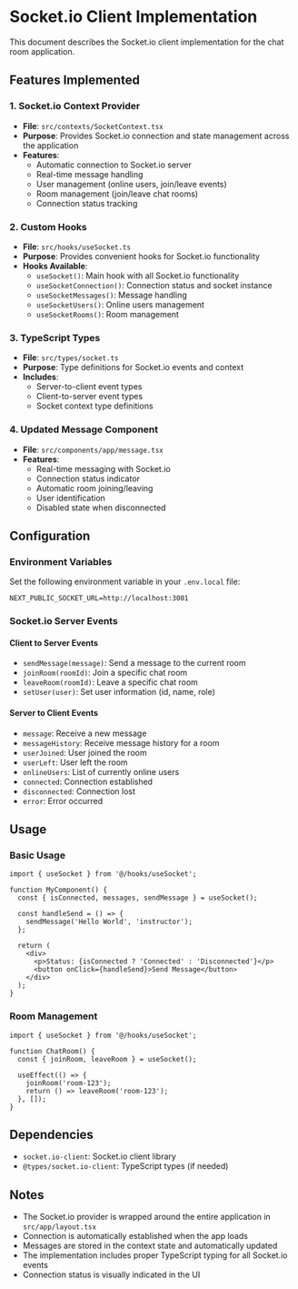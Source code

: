 # Socket.io Client Implementation

This document describes the Socket.io client implementation for the chat room application.

## Features Implemented

### 1. Socket.io Context Provider

- **File**: `src/contexts/SocketContext.tsx`
- **Purpose**: Provides Socket.io connection and state management across the application
- **Features**:
  - Automatic connection to Socket.io server
  - Real-time message handling
  - User management (online users, join/leave events)
  - Room management (join/leave chat rooms)
  - Connection status tracking

### 2. Custom Hooks

- **File**: `src/hooks/useSocket.ts`
- **Purpose**: Provides convenient hooks for Socket.io functionality
- **Hooks Available**:
  - `useSocket()`: Main hook with all Socket.io functionality
  - `useSocketConnection()`: Connection status and socket instance
  - `useSocketMessages()`: Message handling
  - `useSocketUsers()`: Online users management
  - `useSocketRooms()`: Room management

### 3. TypeScript Types

- **File**: `src/types/socket.ts`
- **Purpose**: Type definitions for Socket.io events and context
- **Includes**:
  - Server-to-client event types
  - Client-to-server event types
  - Socket context type definitions

### 4. Updated Message Component

- **File**: `src/components/app/message.tsx`
- **Features**:
  - Real-time messaging with Socket.io
  - Connection status indicator
  - Automatic room joining/leaving
  - User identification
  - Disabled state when disconnected

## Configuration

### Environment Variables

Set the following environment variable in your `.env.local` file:

```env
NEXT_PUBLIC_SOCKET_URL=http://localhost:3001
```

### Socket.io Server Events

#### Client to Server Events

- `sendMessage(message)`: Send a message to the current room
- `joinRoom(roomId)`: Join a specific chat room
- `leaveRoom(roomId)`: Leave a specific chat room
- `setUser(user)`: Set user information (id, name, role)

#### Server to Client Events

- `message`: Receive a new message
- `messageHistory`: Receive message history for a room
- `userJoined`: User joined the room
- `userLeft`: User left the room
- `onlineUsers`: List of currently online users
- `connected`: Connection established
- `disconnected`: Connection lost
- `error`: Error occurred

## Usage

### Basic Usage

```tsx
import { useSocket } from '@/hooks/useSocket';

function MyComponent() {
  const { isConnected, messages, sendMessage } = useSocket();

  const handleSend = () => {
    sendMessage('Hello World', 'instructor');
  };

  return (
    <div>
      <p>Status: {isConnected ? 'Connected' : 'Disconnected'}</p>
      <button onClick={handleSend}>Send Message</button>
    </div>
  );
}
```

### Room Management

```tsx
import { useSocket } from '@/hooks/useSocket';

function ChatRoom() {
  const { joinRoom, leaveRoom } = useSocket();

  useEffect(() => {
    joinRoom('room-123');
    return () => leaveRoom('room-123');
  }, []);
}
```

## Dependencies

- `socket.io-client`: Socket.io client library
- `@types/socket.io-client`: TypeScript types (if needed)

## Notes

- The Socket.io provider is wrapped around the entire application in `src/app/layout.tsx`
- Connection is automatically established when the app loads
- Messages are stored in the context state and automatically updated
- The implementation includes proper TypeScript typing for all Socket.io events
- Connection status is visually indicated in the UI
